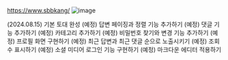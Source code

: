 https://www.sbbkang/
![image](https://github.com/user-attachments/assets/f00f7b62-2012-402b-8f60-fd16bfe61fc9)

(2024.08.15) 기본 토대 완성 
(예정) 답변 페이징과 정렬 기능 추가하기
(예정) 댓글 기능 추가하기
(예정) 카테고리 추가하기
(예정) 비밀번호 찾기와 변경 기능 추가하기
(예정) 프로필 화면 구현하기
(예정) 최근 답변과 최근 댓글 순으로 노출시키기
(예정) 조회 수 표시하기
(예정) 소셜 미디어 로그인 기능 구현하기
(예정) 마크다운 에디터 적용하기
